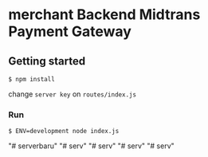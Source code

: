 # merchant Backend Midtrans Payment Gateway

## Getting started

`$ npm install`

change `server key` on `routes/index.js`

### Run

`$ ENV=development node index.js`


"# serverbaru" 
"# serv" 
"# serv" 
"# serv" 
"# serv" 
